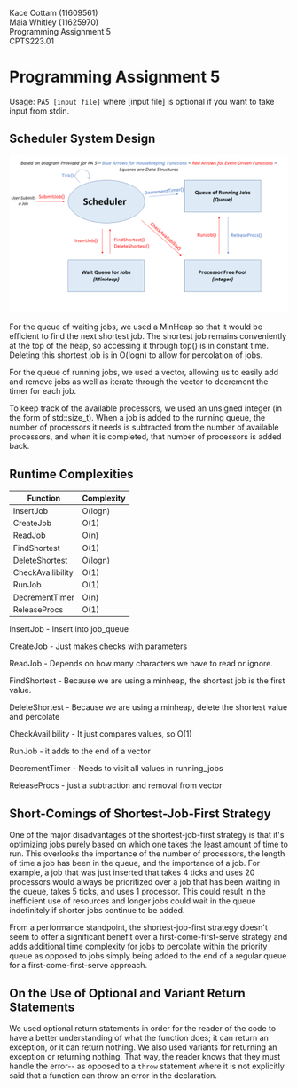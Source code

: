 Kace Cottam (11609561)  
Maia Whitley (11625970)  
Programming Assignment 5  
CPTS223.01  

Programming Assignment 5
===

Usage: `PA5 [input file]`
where [input file] is optional if you want to take input from stdin.

Scheduler System Design
-----------------------

![](./PA5Figure.png)

For the queue of waiting jobs, we used a MinHeap so that it would be efficient to find the next shortest job. The shortest job remains conveniently at the top
of the heap, so accessing it through top() is in constant time. Deleting this shortest job is in O(logn) to allow for percolation of jobs. 

For the queue of running jobs, we used a vector, allowing us to easily add and remove jobs as well as iterate through the vector to decrement the timer for each job.

To keep track of the available processors, we used an unsigned integer (in the form of std::size\_t). When a job is added to the running queue, the number of processors it needs
is subtracted from the number of available processors, and when it is completed, that number of processors is added back.

Runtime Complexities
--------------------

| Function          | Complexity |
| ----------------- | ---------- |
| InsertJob         | O(logn)    |
| CreateJob         | O(1)       |
| ReadJob           | O(n)       |
| FindShortest      | O(1)       |
| DeleteShortest    | O(logn)    |
| CheckAvailibility | O(1)       |
| RunJob            | O(1)       |
| DecrementTimer    | O(n)       |
| ReleaseProcs      | O(1)       |

InsertJob - Insert into job\_queue

CreateJob - Just makes checks with parameters

ReadJob - Depends on how many characters we have to read or ignore.

FindShortest - Because we are using a minheap, the shortest job is the first value.

DeleteShortest - Because we are using a minheap, delete the shortest value and percolate

CheckAvailibility - It just compares values, so O(1)

RunJob - it adds to the end of a vector

DecrementTimer - Needs to visit all values in running\_jobs

ReleaseProcs - just a subtraction and removal from vector



Short-Comings of Shortest-Job-First Strategy
--------------------------------------------

One of the major disadvantages of the shortest-job-first strategy is that it's optimizing jobs purely based
on which one takes the least amount of time to run. This overlooks the importance of the number of processors, the length of time
a job has been in the queue, and the importance of a job. For example, a job that was just inserted that takes 4 ticks and uses
20 processors would always be prioritized over a job that has been waiting in the queue, takes 5 ticks, and uses 1 processor. 
This could result in the inefficient use of resources and longer jobs could wait in the queue indefinitely if shorter jobs
continue to be added. 

From a performance standpoint, the shortest-job-first strategy doesn't seem to offer a significant benefit over a 
first-come-first-serve strategy and adds additional time complexity for jobs to percolate within the priority queue as 
opposed to jobs simply being added to the end of a regular queue for a first-come-first-serve approach.

On the Use of Optional and Variant Return Statements
----------------------------------------------------
We used optional return statements in order for the reader of the code to have a better
understanding of what the function does; it can return an exception, or it can return nothing.
We also used variants for returning an exception or returning nothing. That way,
the reader knows that they must handle the error-- as opposed to a `throw` statement
where it is not explicitly said that a function can throw an error in the declaration.

